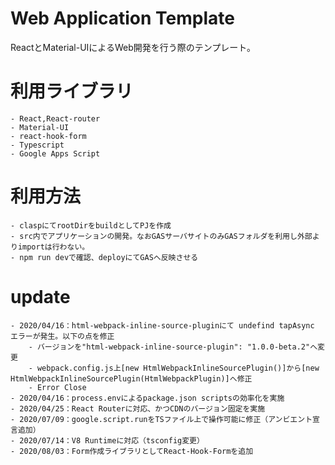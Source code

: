 # Web Application Template
ReactとMaterial-UIによるWeb開発を行う際のテンプレート。

# 利用ライブラリ
    - React,React-router
    - Material-UI
    - react-hook-form
    - Typescript
    - Google Apps Script

# 利用方法
    - claspにてrootDirをbuildとしてPJを作成
    - src内でアプリケーションの開発。なおGASサーバサイトのみGASフォルダを利用し外部よりimportは行わない。
    - npm run devで確認、deployにてGASへ反映させる

# update
    - 2020/04/16：html-webpack-inline-source-pluginにて undefind tapAsync エラーが発生。以下の点を修正
        - バージョンを"html-webpack-inline-source-plugin": "1.0.0-beta.2"へ変更
        - webpack.config.js上[new HtmlWebpackInlineSourcePlugin()]から[new HtmlWebpackInlineSourcePlugin(HtmlWebpackPlugin)]へ修正
        - Error Close
    - 2020/04/16：process.envによるpackage.json scriptsの効率化を実施
    - 2020/04/25：React Routerに対応、かつCDNのバージョン固定を実施
    - 2020/07/09：google.script.runをTSファイル上で操作可能に修正（アンビエント宣言追加）
    - 2020/07/14：V8 Runtimeに対応（tsconfig変更）
    - 2020/08/03：Form作成ライブラリとしてReact-Hook-Formを追加
